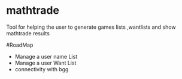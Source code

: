 # mathtrade
Tool for helping the user to generate games lists ,wantlists and show mathtrade results

#RoadMap
* Manage a user name List
* Manage a user Want List
* connectivity with bgg

